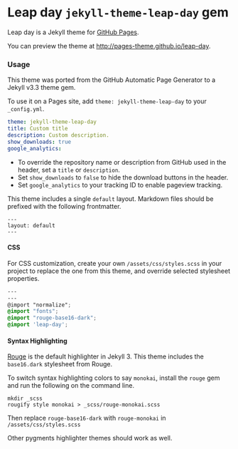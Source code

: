 # Leap day `jekyll-theme-leap-day` gem

Leap day is a Jekyll theme for [GitHub Pages](https://pages.github.com).

You can preview the theme at http://pages-theme.github.io/leap-day.

### Usage

This theme was ported from the GitHub Automatic Page Generator to a Jekyll v3.3 theme gem.

To use it on a Pages site, add `theme: jekyll-theme-leap-day` to your `_config.yml`.

```yml
theme: jekyll-theme-leap-day
title: Custom title
description: Custom description.
show_downloads: true
google_analytics:
```

- To override the repository name or description from GitHub used in the header, set a `title` or `description`.
- Set `show_downloads` to `false` to hide the download buttons in the header.
- Set `google_analytics` to your tracking ID to enable pageview tracking.

This theme includes a single `default` layout. Markdown files should be prefixed with the following frontmatter.

```
---
layout: default
---

```

#### CSS

For CSS customization, create your own `/assets/css/styles.scss` in your project to replace the one from this theme, and override selected stylesheet properties.

```scss
---
---
@import "normalize";
@import "fonts";
@import "rouge-base16-dark";
@import 'leap-day';
```

#### Syntax Highlighting

[Rouge](http://rouge.jneen.net/) is the default highlighter in Jekyll 3. This theme includes the `base16.dark` stylesheet from Rouge.

To switch syntax highlighting colors to say `monokai`, install the `rouge` gem and run the following on the command line.

```
mkdir _scss
rougify style monokai > _scss/rouge-monokai.scss
```

Then replace `rouge-base16-dark` with `rouge-monokai` in `/assets/css/styles.scss`

Other pygments highlighter themes should work as well.
